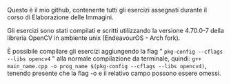 Questo è il mio github, contenente tutti gli esercizi assegnati durante il corso di Elaborazione delle Immagini.

Gli esercizi sono stati compilati e scritti utilizzando la versione 4.70.0-7 della libreria OpenCV in ambiente unix (EndeavourOS - Arch fork).

È possibile compilare gli esercizi aggiungendo la flag " `pkg-config --cflags --libs opencv4` " alla normale compilazione da terminale, quindi:
`g++ main_name.cpp -o prog_name $(pkg-config --cflags --libs opencv4)`, tenendo presente che la flag -o e il relativo campo possono essere omessi.
